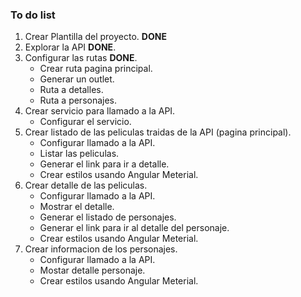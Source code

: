 ### To do list

1. Crear Plantilla del proyecto. <strong>DONE</strong>
2. Explorar la API <strong>DONE</strong>.
3. Configurar las rutas <strong>DONE</strong>.
   - Crear ruta pagina principal.
   - Generar un outlet.
   - Ruta a detalles.
   - Ruta a personajes.
4. Crear servicio para llamado a la API.
   - Configurar el servicio.
5. Crear listado de las peliculas traidas de la API (pagina principal).
   - Configurar llamado a la API.
   - Listar las peliculas.
   - Generar el link para ir a detalle.
   - Crear estilos usando Angular Meterial.
6. Crear detalle de las peliculas.
   - Configurar llamado a la API.
   - Mostrar el detalle.
   - Generar el listado de personajes.
   - Generar el link para ir al detalle del personaje.
   - Crear estilos usando Angular Meterial.
7. Crear informacion de los personajes.
   - Configurar llamado a la API.
   - Mostar detalle personaje.
   - Crear estilos usando Angular Meterial.

